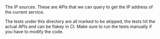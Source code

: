 The IP sources. These are APIs that we can query to get the IP address of the
current service.

The tests under this directory are all marked to be skipped, the tests hit the
actual APIs and can be flakey in CI. Make sure to run the tests manually if you
have to modify the code.
